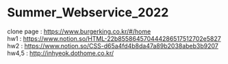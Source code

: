 # Summer_Webservice_2022
clone page : https://www.burgerking.co.kr/#/home <br>
hw1 : https://www.notion.so/HTML-22b855864570444286517512702e5827 <br>
hw2 : https://www.notion.so/CSS-d65a4fd4b8da47a89b2038abeb3b9207 <br>
hw4,5 : http://inhyeok.dothome.co.kr/
